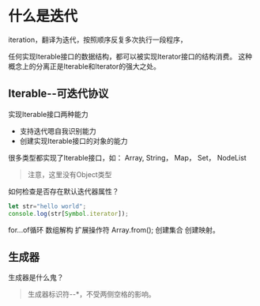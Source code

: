 


# 什么是迭代

iteration，翻译为迭代，按照顺序反复多次执行一段程序，




任何实现Iterable接口的数据结构，都可以被实现Iterator接口的结构消费。
这种概念上的分离正是Iterable和Iterator的强大之处。



## Iterable--可迭代协议

实现Iterable接口两种能力
- 支持迭代嗯自我识别能力
- 创建实现Iterable接口的对象的能力

很多类型都实现了Iterable接口，如：
Array,
String，
Map，
Set，
NodeList

> 注意，这里没有Object类型

如何检查是否存在默认迭代器属性？
```js
let str="hello world";
console.log(str[Symbol.iterator]);
```





for...of循环
数组解构
扩展操作符
Array.from();
创建集合
创建映射。




## 生成器

生成器是什么鬼？


> 生成器标识符--*，不受两侧空格的影响。
















